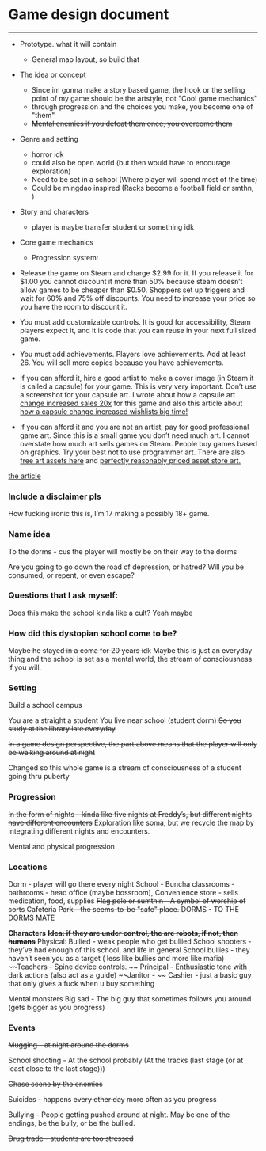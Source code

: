 # Game design document
---
-   Prototype. what it will contain
	-   General map layout, so build that
-   The idea or concept
	- Since im gonna make a story based game, the hook or the selling point of my game should be the artstyle, not "Cool game mechanics"
	- through progression and the choices you make, you become one of "them"
	- ~~Mental enemies if you defeat them once, you overcome them~~
-   Genre and setting
	- horror idk
	- could also be open world (but then would have to encourage exploration)
	- Need to be set in a school (Where player will spend most of the time)
	- Could be mingdao inspired (Racks become a football field or smthn, )
-   Story and characters
	-   player is maybe transfer student or something idk
-   Core game mechanics
	-   Progression system: 

-   Release the game on Steam and charge $2.99 for it. If you release it for $1.00 you cannot discount it more than 50% because steam doesn’t allow games to be cheaper than $0.50. Shoppers set up triggers and wait for 60% and 75% off discounts. You need to increase your price so you have the room to discount it.
-   You must add customizable controls. It is good for accessibility, Steam players expect it, and it is code that you can reuse in your next full sized game.
-   You must add achievements. Players love achievements. Add at least 26. You will sell more copies because you have achievements.
-   If you can afford it, hire a good artist to make a cover image (in Steam it is called a capsule) for your game. This is very very important. Don’t use a screenshot for your capsule art. I wrote about how a capsule art [change increased sales 20x](https://howtomarketagame.com/2020/04/13/how-one-new-image-increased-sales-by-20x/) for this game and also this article about [how a capsule change increased wishlists big time!](https://howtomarketagame.com/2020/12/21/how-to-increase-your-games-daily-wishlist-rate/)
-   If you can afford it and you are not an artist, pay for good professional game art. Since this is a small game you don’t need much art. I cannot overstate how much art sells games on Steam. People buy games based on graphics. Try your best not to use programmer art. There are also [free art assets here](https://opengameart.org/) and [perfectly reasonably priced asset store art.](https://www.gamedevmarket.net/)


[the article](https://www.cgspectrum.com/blog/game-development-process)
### Include a disclaimer pls
How fucking ironic this is, I’m 17 making a possibly 18+ game. 

### Name idea
To the dorms - cus the player will mostly be on their way to the dorms

  
Are you going to go down the road of depression, or hatred? Will you be consumed, or repent, or even escape?
  

### Questions that I ask myself: 
Does this make the school kinda like a cult?
Yeah maybe

### How did this dystopian school come to be?
~~Maybe he stayed in a coma for 20 years idk~~
Maybe this is just an everyday thing and the school is set as a mental world, the stream of consciousness if you will.
  

### Setting
Build a school campus

You are a straight a student
You live near school (student dorm)
~~So you study at the library late everyday~~

~~In a game design perspective, the part above means that the player will only be walking around at night~~

  Changed so this whole game is a stream of consciousness of a student going thru puberty

### Progression

~~In the form of nights - kinda like five nights at Freddy’s, but different nights have different encounters~~
Exploration like soma, but we recycle the map by integrating different nights and encounters.

Mental and physical progression
  

### Locations
Dorm - player will go there every night
School 
	- Buncha classrooms
	- bathrooms
	- head office (maybe bossroom),
Convenience store - sells medication, food, supplies
~~Flag pole or sumthin - A symbol of worship of sorts~~
Cafeteria
~~Park - the seems-to-be "safe" place.~~
DORMS - TO THE DORMS MATE

**Characters** 
~~**Idea: if they are under control, the are robots, if not, then humans**~~
Physical:
Bullied - weak people who get bullied
School shooters - they’ve had enough of this school, and life in general
School bullies - they haven’t seen you as a target ( less like bullies and more like mafia) 
~~Teachers - Spine device controls. ~~
Principal - Enthusiastic tone with dark actions (also act as a guide)
~~Janitor - ~~
Cashier - just a basic guy that only gives a fuck when u buy something

Mental monsters
Big sad - The big guy that sometimes follows you around (gets bigger as you progress)
  

### Events
~~Mugging - at night around the dorms~~

School shooting - At the school probably (At the tracks (last stage (or at least close to the last stage)))

~~Chase scene by the enemies~~

Suicides - happens ~~every other day~~ more often as you progress

Bullying - People getting pushed around at night. May be one of the endings, be the bully, or be the bullied.

~~Drug trade - students are too stressed~~

  
